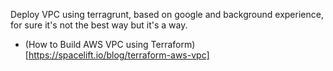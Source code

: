 Deploy VPC using terragrunt, based on google and background experience, for sure it's not the best way but it's a way.

- (How to Build AWS VPC using Terraform)[https://spacelift.io/blog/terraform-aws-vpc]